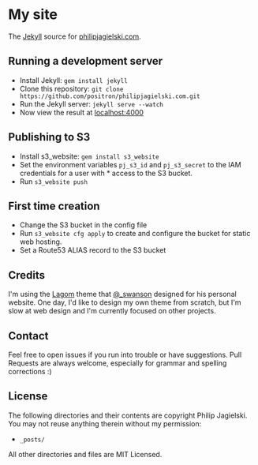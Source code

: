 # My site
The [Jekyll][j] source for [philipjagielski.com][pj].

## Running a development server
- Install Jekyll: `gem install jekyll`
- Clone this repository: `git clone https://github.com/positron/philipjagielski.com.git`
- Run the Jekyll server: `jekyll serve --watch`
- Now view the result at [localhost:4000][local]

## Publishing to S3
- Install s3_website: `gem install s3_website`
- Set the environment variables `pj_s3_id` and `pj_s3_secret` to the IAM credentials for a user with * access to the S3 bucket.
- Run `s3_website push`

## First time creation
- Change the S3 bucket in the config file 
- Run `s3_website cfg apply` to create and configure the bucket for static web hosting.
- Set a Route53 ALIAS record to the S3 bucket

## Credits
I'm using the [Lagom][lagom] theme that [@\_swanson][swanson] designed for his
personal website. One day, I'd like to design my own theme from scratch, but
I'm slow at web design and I'm currently focused on other projects.

## Contact
Feel free to open issues if you run into trouble or have suggestions. Pull
Requests are always welcome, especially for grammar and spelling corrections :)

## License
The following directories and their contents are copyright Philip Jagielski.
You may not reuse anything therein without my permission:

* `_posts/`

All other directories and files are MIT Licensed.

[j]: http://jekyllrb.com/
[pj]: http://philipjagielski.com/
[local]: http://localhost:4000/
[lagom]: https://github.com/swanson/lagom
[swanson]: https://twitter.com/_swanson
